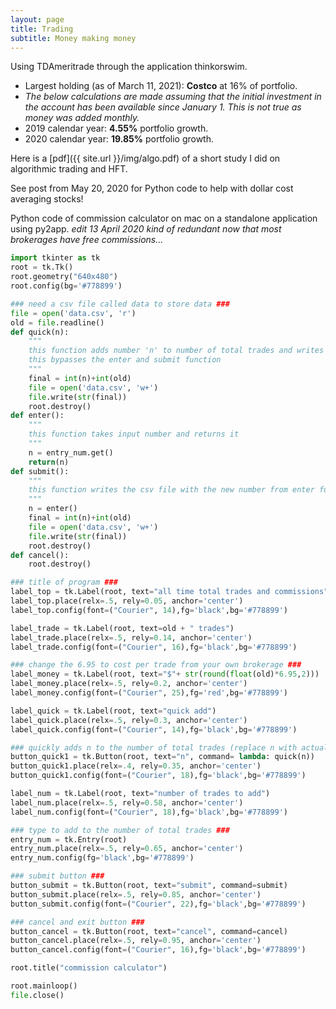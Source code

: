 ```yaml
---
layout: page
title: Trading
subtitle: Money making money
---
```

Using TDAmeritrade through the application thinkorswim.
  * Largest holding (as of March 11, 2021): **Costco** at 16% of portfolio.
  * *The below calculations are made assuming that the initial investment in the account has been available since January 1. This is not true as money was added monthly.*
  * 2019 calendar year: **4.55%** portfolio growth.
  * 2020 calendar year: **19.85%** portfolio growth.

Here is a [pdf]({{ site.url }}/img/algo.pdf) of a short study I did on algorithmic trading and HFT.

See post from May 20, 2020 for Python code to help with dollar cost averaging stocks!

Python code of commission calculator on mac on a standalone application using py2app.
_edit 13 April 2020_
_kind of redundant now that most brokerages have free commissions..._

```python
import tkinter as tk
root = tk.Tk()
root.geometry("640x480")
root.config(bg='#778899')

### need a csv file called data to store data ###
file = open('data.csv', 'r')
old = file.readline()
def quick(n):
    """
    this function adds number 'n' to number of total trades and writes into csv file
    this bypasses the enter and submit function
    """
    final = int(n)+int(old)
    file = open('data.csv', 'w+')
    file.write(str(final))
    root.destroy()
def enter():
    """
    this function takes input number and returns it
    """
    n = entry_num.get()
    return(n)
def submit():
    """
    this function writes the csv file with the new number from enter function
    """
    n = enter()
    final = int(n)+int(old)
    file = open('data.csv', 'w+')
    file.write(str(final))
    root.destroy()
def cancel():
    root.destroy()

### title of program ###
label_top = tk.Label(root, text="all time total trades and commissions")
label_top.place(relx=.5, rely=0.05, anchor='center')
label_top.config(font=("Courier", 14),fg='black',bg='#778899')

label_trade = tk.Label(root, text=old + " trades")
label_trade.place(relx=.5, rely=0.14, anchor='center')
label_trade.config(font=("Courier", 16),fg='black',bg='#778899')

### change the 6.95 to cost per trade from your own brokerage ###
label_money = tk.Label(root, text="$"+ str(round(float(old)*6.95,2)))
label_money.place(relx=.5, rely=0.2, anchor='center')
label_money.config(font=("Courier", 25),fg='red',bg='#778899')

label_quick = tk.Label(root, text="quick add")
label_quick.place(relx=.5, rely=0.3, anchor='center')
label_quick.config(font=("Courier", 14),fg='black',bg='#778899')

### quickly adds n to the number of total trades (replace n with actual number)###
button_quick1 = tk.Button(root, text="n", command= lambda: quick(n))
button_quick1.place(relx=.4, rely=0.35, anchor='center')
button_quick1.config(font=("Courier", 18),fg='black',bg='#778899')

label_num = tk.Label(root, text="number of trades to add")
label_num.place(relx=.5, rely=0.58, anchor='center')
label_num.config(font=("Courier", 18),fg='black',bg='#778899')

### type to add to the number of total trades ###
entry_num = tk.Entry(root)
entry_num.place(relx=.5, rely=0.65, anchor='center')
entry_num.config(fg='black',bg='#778899')

### submit button ###
button_submit = tk.Button(root, text="submit", command=submit)
button_submit.place(relx=.5, rely=0.85, anchor='center')
button_submit.config(font=("Courier", 22),fg='black',bg='#778899')

### cancel and exit button ###
button_cancel = tk.Button(root, text="cancel", command=cancel)
button_cancel.place(relx=.5, rely=0.95, anchor='center')
button_cancel.config(font=("Courier", 16),fg='black',bg='#778899')

root.title("commission calculator")

root.mainloop()
file.close()
```
